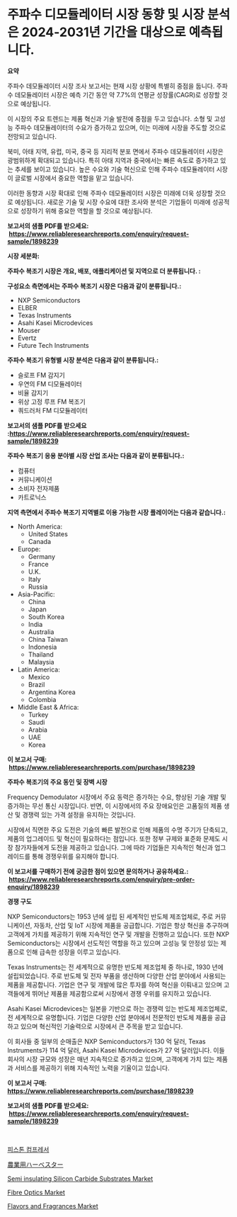 <p><h1>주파수 디모듈레이터 시장 동향 및 시장 분석은 2024-2031년 기간을 대상으로 예측됩니다.</h1></p><p><strong>요약</strong></p>
<p><p>주파수 데모듈레이터 시장 조사 보고서는 현재 시장 상황에 특별히 중점을 둡니다. 주파수 데모듈레이터 시장은 예측 기간 동안 약 7.7%의 연평균 성장률(CAGR)로 성장할 것으로 예상됩니다.</p><p>이 시장의 주요 트렌드는 제품 혁신과 기술 발전에 중점을 두고 있습니다. 소형 및 고성능 주파수 데모듈레이터의 수요가 증가하고 있으며, 이는 미래에 시장을 주도할 것으로 전망되고 있습니다.</p><p>북미, 아태 지역, 유럽, 미국, 중국 등 지리적 분포 면에서 주파수 데모듈레이터 시장은 광범위하게 확대되고 있습니다. 특히 아태 지역과 중국에서는 빠른 속도로 증가하고 있는 추세를 보이고 있습니다. 높은 수요와 기술 혁신으로 인해 주파수 데모듈레이터 시장이 글로벌 시장에서 중요한 역할을 맡고 있습니다.</p><p>이러한 동향과 시장 확대로 인해 주파수 데모듈레이터 시장은 미래에 더욱 성장할 것으로 예상됩니다. 새로운 기술 및 시장 수요에 대한 조사와 분석은 기업들이 미래에 성공적으로 성장하기 위해 중요한 역할을 할 것으로 예상됩니다.</p></p>
<p><strong>보고서의 샘플 PDF를 받으세요: &nbsp;<a href="https://www.reliableresearchreports.com/enquiry/request-sample/1898239">https://www.reliableresearchreports.com/enquiry/request-sample/1898239</a></strong></p>
<p><strong>시장 세분화:</strong></p>
<p><strong> 주파수 복조기 시장은 개요, 배포, 애플리케이션 및 지역으로 더 분류됩니다. :</strong></p>
<p><strong>구성요소 측면에서는 주파수 복조기 시장은 다음과 같이 분류됩니다.:</strong></p>
<p><ul><li>NXP Semiconductors</li><li>ELBER</li><li>Texas Instruments</li><li>Asahi Kasei Microdevices</li><li>Mouser</li><li>Evertz</li><li>Future Tech Instruments</li></ul></p>
<p><strong> 주파수 복조기 유형별 시장 분석은 다음과 같이 분류됩니다.:</strong></p>
<p><ul><li>슬로프 FM 감지기</li><li>우연의 FM 디모듈레이터</li><li>비율 감지기</li><li>위상 고정 루프 FM 복조기</li><li>쿼드러처 FM 디모듈레이터</li></ul></p>
<p><strong>보고서의 샘플 PDF를 받으세요 :<a href="https://www.reliableresearchreports.com/enquiry/request-sample/1898239">https://www.reliableresearchreports.com/enquiry/request-sample/1898239</a></strong></p>
<p><strong> 주파수 복조기 응용 분야별 시장 산업 조사는 다음과 같이 분류됩니다.:</strong></p>
<p><ul><li>컴퓨터</li><li>커뮤니케이션</li><li>소비자 전자제품</li><li>카트로닉스</li></ul></p>
<p><strong>지역 측면에서 주파수 복조기 지역별로 이용 가능한 시장 플레이어는 다음과 같습니다.:</strong></p>
<p><ul>
    <li>
        North America:
        <ul>
            <li>United States</li>
            <li>Canada</li>
        </ul>
    </li>
    <li>
        Europe:
        <ul>
            <li>Germany</li>
            <li>France</li>
            <li>U.K.</li>
            <li>Italy</li>
            <li>Russia</li>
        </ul>
    </li>
    <li>
        Asia-Pacific:
        <ul>
            <li>China</li>
            <li>Japan</li>
            <li>South Korea</li>
            <li>India</li>
            <li>Australia</li>
            <li>China Taiwan</li>
            <li>Indonesia</li>
            <li>Thailand</li>
            <li>Malaysia</li>
        </ul>
    </li>
    <li>
        Latin America:
        <ul>
            <li>Mexico</li>
            <li>Brazil</li>
            <li>Argentina Korea</li>
            <li>Colombia</li>
        </ul>
    </li>
    <li>
        Middle East & Africa:
        <ul>
            <li>Turkey</li>
            <li>Saudi</li>
            <li>Arabia</li>
            <li>UAE</li>
            <li>Korea</li>
        </ul>
    </li>
    </ul></p>
<p><strong>이 보고서 구매: &nbsp;<a href="https://www.reliableresearchreports.com/purchase/1898239">https://www.reliableresearchreports.com/purchase/1898239</a></strong></p>
<p><strong>주파수 복조기의 주요 동인 및 장벽 시장</strong></p>
<p><p>Frequency Demodulator 시장에서 주요 동력은 증가하는 수요, 향상된 기술 개발 및 증가하는 무선 통신 시장입니다. 반면, 이 시장에서의 주요 장애요인은 고품질의 제품 생산 및 경쟁력 있는 가격 설정을 유지하는 것입니다.</p><p>시장에서 직면한 주요 도전은 기술의 빠른 발전으로 인해 제품의 수명 주기가 단축되고, 제품의 업그레이드 및 혁신이 필요하다는 점입니다. 또한 정부 규제와 표준화 문제도 시장 참가자들에게 도전을 제공하고 있습니다. 그에 따라 기업들은 지속적인 혁신과 업그레이드를 통해 경쟁우위를 유지해야 합니다.</p></p>
<p><strong>이 보고서를 구매하기 전에 궁금한 점이 있으면 문의하거나 공유하세요.: &nbsp;<a href="https://www.reliableresearchreports.com/enquiry/pre-order-enquiry/1898239">https://www.reliableresearchreports.com/enquiry/pre-order-enquiry/1898239</a></strong></p>
<p><strong>경쟁 구도</strong></p>
<p><p>NXP Semiconductors는 1953 년에 설립 된 세계적인 반도체 제조업체로, 주로 커뮤니케이션, 자동차, 산업 및 IoT 시장에 제품을 공급합니다. 기업은 항상 혁신을 추구하며 고객에게 가치를 제공하기 위해 지속적인 연구 및 개발을 진행하고 있습니다. 또한 NXP Semiconductors는 시장에서 선도적인 역할을 하고 있으며 고성능 및 안정성 있는 제품으로 인해 급속한 성장을 이루고 있습니다.</p><p>Texas Instruments는 전 세계적으로 유명한 반도체 제조업체 중 하나로, 1930 년에 설립되었습니다. 주로 반도체 및 전자 부품을 생산하며 다양한 산업 분야에서 사용되는 제품을 제공합니다. 기업은 연구 및 개발에 많은 투자를 하여 혁신을 이뤄내고 있으며 고객들에게 뛰어난 제품을 제공함으로써 시장에서 경쟁 우위를 유지하고 있습니다.</p><p>Asahi Kasei Microdevices는 일본을 기반으로 하는 경쟁력 있는 반도체 제조업체로, 전 세계적으로 유명합니다. 기업은 다양한 산업 분야에서 전문적인 반도체 제품을 공급하고 있으며 혁신적인 기술력으로 시장에서 큰 주목을 받고 있습니다.</p><p>이 회사들 중 일부의 순매출은 NXP Semiconductors가 130 억 달러, Texas Instruments가 114 억 달러, Asahi Kasei Microdevices가 27 억 달러입니다. 이들 회사의 시장 규모와 성장은 매년 지속적으로 증가하고 있으며, 고객에게 가치 있는 제품과 서비스를 제공하기 위해 지속적인 노력을 기울이고 있습니다.</p></p>
<p><strong>이 보고서 구매: &nbsp; <a href="https://www.reliableresearchreports.com/purchase/1898239">https://www.reliableresearchreports.com/purchase/1898239</a></strong></p>
<p><strong>보고서의 샘플 PDF를 받으세요: &nbsp;<a href="https://www.reliableresearchreports.com/enquiry/request-sample/1898239">https://www.reliableresearchreports.com/enquiry/request-sample/1898239</a></strong><strong></strong></p>
<p>&nbsp;</p>
<p><p><a href="https://medium.com/@gabrielblanda5656/%ED%94%BC%EC%8A%A4%ED%86%A4-%EC%95%95%EC%B6%95%EA%B8%B0-%EC%8B%9C%EC%9E%A5-%EA%B7%9C%EB%AA%A8%EB%8A%94-%EA%B8%80%EB%A1%9C%EB%B2%8C-%EC%82%B0%EC%97%85%EC%97%90%EC%84%9C-%EC%B5%9C%EC%A0%81%EC%9D%98-%EB%A7%88%EC%BC%80%ED%8C%85-%EC%B1%84%EB%84%90%EC%9D%84-%EB%B3%B4%EC%97%AC%EC%A4%8D%EB%8B%88%EB%8B%A4-1fc06b595e92">피스톤 컴프레서</a></p><p><a href="https://github.com/cbigkbh02719/Market-Research-Report-List-1/blob/main/1845130194381.md">農業用ハーベスター</a></p><p><a href="https://view.publitas.com/reportprime-1/semi-insulating-silicon-carbide-substrates-market-research-report-unlocks-analysis-on-the-market-financial-status-market-size-and-market-revenue-upto-2031/">Semi insulating Silicon Carbide Substrates Market</a></p><p><a href="https://github.com/provorikovar/Market-Research-Report-List-3/blob/main/fibre-optics-market.md">Fibre Optics Market</a></p><p><a href="https://github.com/angelajermaine/Market-Research-Report-List-2/blob/main/flavors-and-fragrances-market.md">Flavors and Fragrances Market</a></p></p>